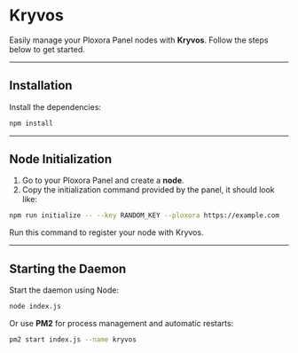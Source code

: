 
# **Kryvos**

Easily manage your Ploxora Panel nodes with **Kryvos**. Follow the steps below to get started.

---

## **Installation**

Install the dependencies:

```bash
npm install
```

---

## **Node Initialization**

1. Go to your Ploxora Panel and create a **node**.
2. Copy the initialization command provided by the panel, it should look like:

```bash
npm run initialize -- --key RANDOM_KEY --ploxora https://example.com
```

Run this command to register your node with Kryvos.

---

## **Starting the Daemon**

Start the daemon using Node:

```bash
node index.js
```

Or use **PM2** for process management and automatic restarts:

```bash
pm2 start index.js --name kryvos
```
